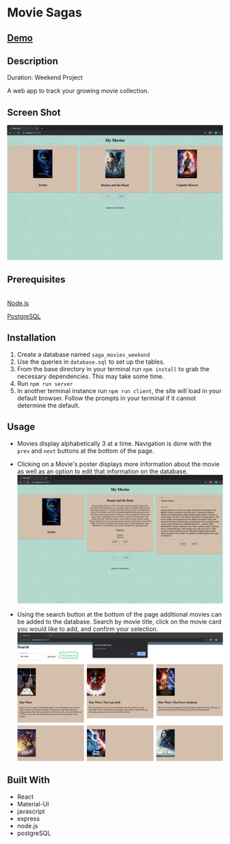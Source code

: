 # Movie Sagas

## [Demo](http://movies.mynameisjon.com/)


## Description
Duration: Weekend Project

A web app to track your growing movie collection.

## Screen Shot
![Screen Shot](screenshot.png "Screen Shot")

## Prerequisites
\
[Node.js](https://nodejs.org/en/)

[PostgreSQL](https://www.postgresql.org/)

## Installation
1. Create a database named `saga_movies_weekend`
2. Use the queries in `database.sql` to set up the tables.
3. From the base directory in your terminal run `npm install` to grab the necessary dependencies. This may take some time.
4. Run `npm run server`
5. In another terminal instance run `npm run client`, the site will load in your default browser. Follow the prompts in your terminal if it cannot determine the default.

## Usage
- Movies display alphabetically 3 at a time. Navigation is done with the `prev` and `next` buttons at the bottom of the page.

- Clicking on a Movie's poster displays more information about the movie as well as an option to edit that information on the database.
![Screen Shot](screenshot2.png "Screen Shot")

- Using the search button at the bottom of the page additional movies can be added to the database. Search by movie title, click on the movie card you would like to add, and confirm your selection.
![Screen Shot](screenshot3.png "Screen Shot")

## Built With
- React
- Material-UI
- javascript
- express
- node.js
- postgreSQL